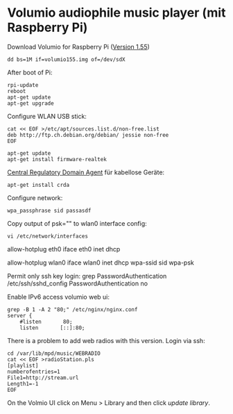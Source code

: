 # Volumio audiophile music player (mit Raspberry Pi)

Download Volumio for Raspberry Pi ([Version 1.55](https://volumio.org/get-started))

	dd bs=1M if=volumio155.img of=/dev/sdX

After boot of Pi:

	rpi-update
	reboot
	apt-get update
	apt-get upgrade

Configure WLAN USB stick:

	cat << EOF >/etc/apt/sources.list.d/non-free.list
	deb http://ftp.ch.debian.org/debian/ jessie non-free
	EOF

	apt-get update
	apt-get install firmware-realtek

[Central Regulatory Domain Agent](https://packages.debian.org/jessie/crda) für kabellose Geräte:

	apt-get install crda

Configure network:

	wpa_passphrase sid passasdf

Copy output of psk="" to wlan0 interface config:

	vi /etc/network/interfaces
allow-hotplug eth0
iface eth0 inet dhcp

allow-hotplug wlan0
iface wlan0 inet dhcp
	wpa-ssid sid
	wpa-psk <from wpa_passphrase calculated hash>

Permit only ssh key login:
	grep PasswordAuthentication /etc/ssh/sshd_config
	PasswordAuthentication no

Enable IPv6 access volumio web ui:

	grep -B 1 -A 2 "80;" /etc/nginx/nginx.conf
	server {
	  	#listen       80;
		listen       [::]:80;

There is a problem to add web radios with this version. Login via ssh:

	cd /var/lib/mpd/music/WEBRADIO
	cat << EOF >radioStation.pls
	[playlist]
	numberofentries=1
	File1=http://stream.url
	Length1=-1
	EOF

On the Volmio UI click on Menu > Library and then click *update library*.
